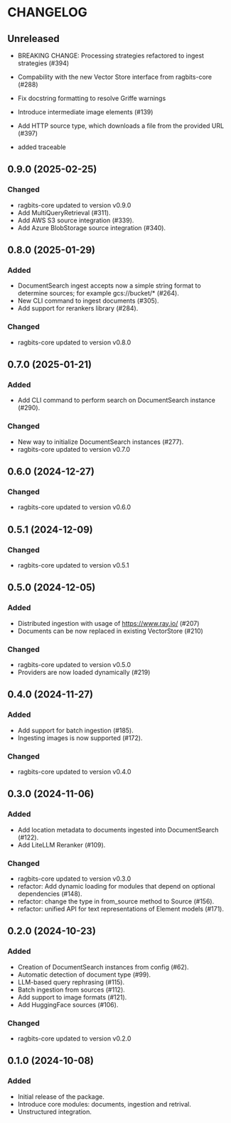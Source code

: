 # CHANGELOG

## Unreleased

- BREAKING CHANGE: Processing strategies refactored to ingest strategies (#394)
- Compability with the new Vector Store interface from ragbits-core (#288)
- Fix docstring formatting to resolve Griffe warnings
- Introduce intermediate image elements (#139)
- Add HTTP source type, which downloads a file from the provided URL (#397)

 - added traceable

## 0.9.0 (2025-02-25)

### Changed

- ragbits-core updated to version v0.9.0
- Add MultiQueryRetrieval (#311).
- Add AWS S3 source integration (#339).
- Add Azure BlobStorage source integration (#340).

## 0.8.0 (2025-01-29)

### Added

- DocumentSearch ingest accepts now a simple string format to determine sources; for example gcs://bucket/* (#264).
- New CLI command to ingest documents (#305).
- Add support for rerankers library (#284).

### Changed

- ragbits-core updated to version v0.8.0

## 0.7.0 (2025-01-21)

### Added
- Add CLI command to perform search on DocumentSearch instance (#290).

### Changed

- New way to initialize DocumentSearch instances (#277).
- ragbits-core updated to version v0.7.0

## 0.6.0 (2024-12-27)

### Changed

- ragbits-core updated to version v0.6.0

## 0.5.1 (2024-12-09)

### Changed

- ragbits-core updated to version v0.5.1

## 0.5.0 (2024-12-05)

### Added

- Distributed ingestion with usage of https://www.ray.io/ (#207)
- Documents can be now replaced in existing VectorStore (#210)

### Changed

- ragbits-core updated to version v0.5.0
- Providers are now loaded dynamically (#219)

## 0.4.0 (2024-11-27)

### Added

- Add support for batch ingestion (#185).
- Ingesting images is now supported (#172).

### Changed

- ragbits-core updated to version v0.4.0

## 0.3.0 (2024-11-06)

### Added

- Add location metadata to documents ingested into DocumentSearch (#122).
- Add LiteLLM Reranker (#109).


### Changed

- ragbits-core updated to version v0.3.0
- refactor: Add dynamic loading for modules that depend on optional dependencies (#148).
- refactor: change the type in from_source method to Source (#156).
- refactor: unified API for text representations of Element models (#171).

## 0.2.0 (2024-10-23)

### Added

- Creation of DocumentSearch instances from config (#62).
- Automatic detection of document type (#99).
- LLM-based query rephrasing (#115).
- Batch ingestion from sources (#112).
- Add support to image formats (#121).
- Add HuggingFace sources (#106).

### Changed

- ragbits-core updated to version v0.2.0

## 0.1.0 (2024-10-08)

### Added

- Initial release of the package.
- Introduce core modules: documents, ingestion and retrival.
- Unstructured integration.
